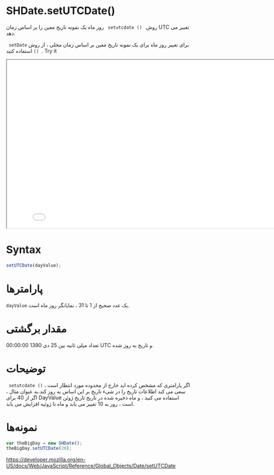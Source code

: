 # SHDate.setUTCDate()
روش <code dir = "ltr"> setutcdate () </code> روز ماه یک نمونه تاریخ معین را بر اساس زمان UTC تغییر می دهد.

برای تغییر روز ماه برای یک نمونه تاریخ معین بر اساس زمان محلی ، از روش <code dir = "ltr"> setDate () </code> استفاده کنید.
Try it

<iframe style="width: 830px; height: 460px;" src="/SHDateTime-js/examples/live.html?function=setUTCDate" title="MDN Web Docs Interactive Example" loading="lazy"></iframe>
<br/>

# Syntax

```js
setUTCDate(dayValue);
```

# پارامترها

<code dir="ltr">dayValue</code>
یک عدد صحیح از 1 تا 31 ، نمایانگر روز ماه است.
# مقدار برگشتی

تعداد میلی ثانیه بین 25 دی 1390 00:00:00 UTC و تاریخ به روز شده.
# توضیحات

اگر پارامتری که مشخص کرده اید خارج از محدوده مورد انتظار است ، <code dir = "ltr"> setutcdate () </code> سعی می کند اطلاعات تاریخ را در شیء تاریخ بر این اساس به روز کند.به عنوان مثال ، اگر از 40 برای DayValue استفاده می کنید ، و ماه ذخیره شده در تاریخ تاریخ ژوئن است ، روز به 10 تغییر می یابد و ماه تا ژوئیه افزایش می یابد.
# نمونه‌ها

```js
var theBigDay = new SHDate();
theBigDay.setUTCDate(20);
```

https://developer.mozilla.org/en-US/docs/Web/JavaScript/Reference/Global_Objects/Date/setUTCDate
